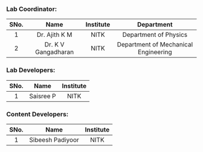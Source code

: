 <!-- Remove all lines above this line before making changes to the file -->

### Lab Coordinator:

| SNo. |        Name         | Institute |              Department              |
| :--: | :-----------------: | :-------: | :----------------------------------: |
|  1   |    Dr. Ajith K M    |   NITK    |        Department of Physics         |
|  2   | Dr. K V Gangadharan |   NITK    | Department of Mechanical Engineering |

### Lab Developers:

| SNo. |   Name    | Institute |
| :--: | :-------: | :-------: |
|  1   | Saisree P |   NITK    |

### Content Developers:

| SNo. |       Name       | Institute |
| :--: | :--------------: | :-------: |
|  1   | Sibeesh Padiyoor |   NITK    |
